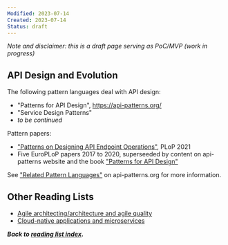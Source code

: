 ```yaml
---
Modified: 2023-07-14
Created: 2023-07-14
Status: draft
--- 
```


<!-- *Reading List #1* -->
*Note and disclaimer: this is a draft page serving as PoC/MVP (work in progress)*

## API Design and Evolution

The following pattern languages deal with API design: 

* "Patterns for API Design", <https://api-patterns.org/>
* "Service Design Patterns"
* *to be continued*

Pattern papers: 

* ["Patterns on Designing API Endpoint Operations"](https://eprints.cs.univie.ac.at/7194/1/patterns-on-designing-api-endpoint-operations-proceeding-version5.pdf), PLoP 2021 <!-- Hillside link returns error message -->
* Five EuroPLoP papers 2017 to 2020, superseeded by content on api-patterns website and the book ["Patterns for API Design"](https://api-patterns.org/book/)

See ["Related Pattern Languages"](https://api-patterns.org/relatedPatternLanguages) on api-patterns.org for more information.

## Other Reading Lists 

* [Agile architecting/architecture and agile quality](./agile-architecture.md)
* [Cloud-native applications and microservices](./cloud-native-microservices.md)

***Back to [reading list index](../reading-lists/index.html).***

